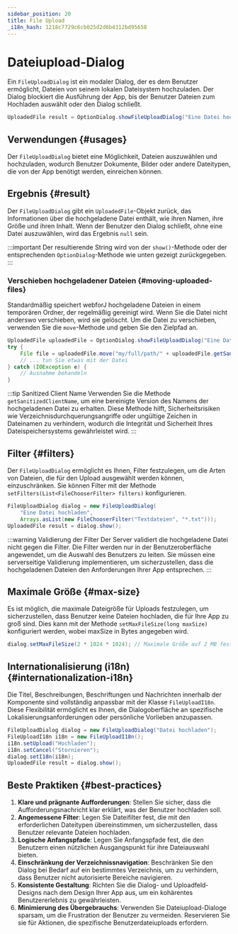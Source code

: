 ```yaml
---
sidebar_position: 20
title: File Upload
_i18n_hash: 1218c7729c6cb025d2d6b4312bd95658
---
```

# Dateiupload-Dialog

<DocChip chip='shadow' />
<DocChip chip='since' label='24.02' />
<JavadocLink type="foundation" location="com/webforj/component/optiondialog/FileUploadDialog" top='true'/>

Ein `FileUploadDialog` ist ein modaler Dialog, der es dem Benutzer ermöglicht, Dateien von seinem lokalen Dateisystem hochzuladen. Der Dialog blockiert die Ausführung der App, bis der Benutzer Dateien zum Hochladen auswählt oder den Dialog schließt.

```java
UploadedFile result = OptionDialog.showFileUploadDialog("Eine Datei hochladen");
```

## Verwendungen {#usages}

Der `FileUploadDialog` bietet eine Möglichkeit, Dateien auszuwählen und hochzuladen, wodurch Benutzer Dokumente, Bilder oder andere Dateitypen, die von der App benötigt werden, einreichen können.

## Ergebnis {#result}

Der `FileUploadDialog` gibt ein `UploadedFile`-Objekt zurück, das Informationen über die hochgeladene Datei enthält, wie ihren Namen, ihre Größe und ihren Inhalt. Wenn der Benutzer den Dialog schließt, ohne eine Datei auszuwählen, wird das Ergebnis `null` sein.

:::important
Der resultierende String wird von der `show()`-Methode oder der entsprechenden `OptionDialog`-Methode wie unten gezeigt zurückgegeben. 
:::

<ComponentDemo 
path='/webforj/fileuploaddialogbasic?' 
javaE='https://raw.githubusercontent.com/webforj/webforj-documentation/refs/heads/main/src/main/java/com/webforj/samples/views/optiondialog/fileupload/FileUploadDialogBasicView.java'
height = '400px'
/>

### Verschieben hochgeladener Dateien {#moving-uploaded-files}

Standardmäßig speichert webforJ hochgeladene Dateien in einem temporären Ordner, der regelmäßig gereinigt wird. Wenn Sie die Datei nicht anderswo verschieben, wird sie gelöscht. Um die Datei zu verschieben, verwenden Sie die `move`-Methode und geben Sie den Zielpfad an.

```java showLineNumbers
UploadedFile uploadedFile = OptionDialog.showFileUploadDialog("Eine Datei zum Hochladen auswählen");
try {
    File file = uploadedFile.move("my/full/path/" + uploadedFile.getSanitizedClientName());
    // ... tun Sie etwas mit der Datei
} catch (IOException e) {
    // Ausnahme behandeln
}
```
:::tip Sanitized Client Name
Verwenden Sie die Methode `getSanitizedClientName`, um eine bereinigte Version des Namens der hochgeladenen Datei zu erhalten. Diese Methode hilft, Sicherheitsrisiken wie Verzeichnisdurchquerungsangriffe oder ungültige Zeichen in Dateinamen zu verhindern, wodurch die Integrität und Sicherheit Ihres Dateispeichersystems gewährleistet wird.
:::

## Filter {#filters}

Der `FileUploadDialog` ermöglicht es Ihnen, Filter festzulegen, um die Arten von Dateien, die für den Upload ausgewählt werden können, einzuschränken. Sie können Filter mit der Methode `setFilters(List<FileChooserFilter> filters)` konfigurieren.

```java showLineNumbers
FileUploadDialog dialog = new FileUploadDialog(
    "Eine Datei hochladen", 
    Arrays.asList(new FileChooserFilter("Textdateien", "*.txt")));
UploadedFile result = dialog.show();
```

:::warning Validierung der Filter
Der Server validiert die hochgeladene Datei nicht gegen die Filter. Die Filter werden nur in der Benutzeroberfläche angewendet, um die Auswahl des Benutzers zu leiten. Sie müssen eine serverseitige Validierung implementieren, um sicherzustellen, dass die hochgeladenen Dateien den Anforderungen Ihrer App entsprechen.
:::

## Maximale Größe {#max-size}

Es ist möglich, die maximale Dateigröße für Uploads festzulegen, um sicherzustellen, dass Benutzer keine Dateien hochladen, die für Ihre App zu groß sind. Dies kann mit der Methode `setMaxFileSize(long maxSize)` konfiguriert werden, wobei maxSize in Bytes angegeben wird.

```java
dialog.setMaxFileSize(2 * 1024 * 1024); // Maximale Größe auf 2 MB festlegen
```

## Internationalisierung (i18n) {#internationalization-i18n}

Die Titel, Beschreibungen, Beschriftungen und Nachrichten innerhalb der Komponente sind vollständig anpassbar mit der Klasse `FileUploadI18n`. Diese Flexibilität ermöglicht es Ihnen, die Dialogoberfläche an spezifische Lokalisierungsanforderungen oder persönliche Vorlieben anzupassen.

```java showLineNumbers
FileUploadDialog dialog = new FileUploadDialog("Datei hochladen");
FileUploadI18n i18n = new FileUploadI18n();
i18n.setUpload("Hochladen");
i18n.setCancel("Stornieren");
dialog.setI18n(i18n);
UploadedFile result = dialog.show();
```

## Beste Praktiken {#best-practices}

1. **Klare und prägnante Aufforderungen**: Stellen Sie sicher, dass die Aufforderungsnachricht klar erklärt, was der Benutzer hochladen soll.
2. **Angemessene Filter**: Legen Sie Dateifilter fest, die mit den erforderlichen Dateitypen übereinstimmen, um sicherzustellen, dass Benutzer relevante Dateien hochladen.
3. **Logische Anfangspfade**: Legen Sie Anfangspfade fest, die den Benutzern einen nützlichen Ausgangspunkt für ihre Dateiauswahl bieten.
4. **Einschränkung der Verzeichnissnavigation**: Beschränken Sie den Dialog bei Bedarf auf ein bestimmtes Verzeichnis, um zu verhindern, dass Benutzer nicht autorisierte Bereiche navigieren.
5. **Konsistente Gestaltung**: Richten Sie die Dialog- und Uploadfeld-Designs nach dem Design Ihrer App aus, um ein kohärentes Benutzererlebnis zu gewährleisten.
6. **Minimierung des Übergebrauchs**: Verwenden Sie Dateiupload-Dialoge sparsam, um die Frustration der Benutzer zu vermeiden. Reservieren Sie sie für Aktionen, die spezifische Benutzerdateiuploads erfordern.
